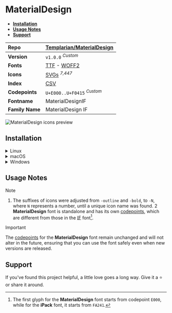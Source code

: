 # MaterialDesign

- [**Installation**](#installation)
- [**Usage Notes**](#usage-notes)
- [**Support**](#support)

| Repo            | [Templarian/MaterialDesign](https://github.com/Templarian/MaterialDesign)                                                                                                                   |
| :-------------- | :------------------------------------------------------------------------------------------------------------------------------------------------------------------------------------------ |
| **Version**     | `v1.0.0` <sup>_Custom_</sup>                                                                                                                                                                |
| **Fonts**       | [TTF](https://raw.githubusercontent.com/iconicFonts/if/main/fonts/TTF/MaterialDesign.ttf) - [WOFF2](https://raw.githubusercontent.com/iconicFonts/if/main/fonts/WOFF2/MaterialDesign.woff2) |
| **Icons**       | [SVGs](https://github.com/iconicFonts/if/tree/main/packs/MaterialDesign/svgs) <sup>_7,447_</sup>                                                                                            |
| **Index**       | [CSV](https://github.com/iconicFonts/if/blob/main/indices/MaterialDesign.csv)                                                                                                               |
| **Codepoints**  | `U+E000..U+F0415` <sup>_Custom_</sup>                                                                                                                                                       |
| **Fontname**    | MaterialDesignIF                                                                                                                                                                            |
| **Family Name** | MaterialDesign IF                                                                                                                                                                           |

<picture>
  <source media="(prefers-color-scheme: dark)" srcset="https://raw.githubusercontent.com/iconicFonts/if/main/imgs/MaterialDesign_dark.png">
  <img alt="MaterialDesign icons preview" src="https://raw.githubusercontent.com/iconicFonts/if/main/imgs/MaterialDesign_light.png">
</picture>

## Installation

<details>

<summary>Linux</summary>

```sh
curl -o ~/.local/share/fonts/MaterialDesign.ttf https://raw.githubusercontent.com/iconicFonts/if/main/fonts/TTF/MaterialDesign.ttf
```

Refresh font cache:

```sh
fc-cache -f ~/.local/share/fonts
```

</details>

<details>

<summary>macOS</summary>

```sh
curl -o ~/Library/Fonts/MaterialDesign.ttf https://raw.githubusercontent.com/iconicFonts/if/main/fonts/TTF/MaterialDesign.ttf
```

</details>

<details>

<summary>Windows</summary>

```sh
curl -o C:\Windows\Fonts\MaterialDesign.ttf https://raw.githubusercontent.com/iconicFonts/if/main/fonts/TTF/MaterialDesign.ttf
```

</details>

## Usage Notes

> [!NOTE]
>
> 1. The suffixes of icons were adjusted from `-outline` and `-bold`, to `-N`, where `N` represents a number, until a unique icon name was found.
>    2 **MaterialDesign** font is standalone and has its own [codepoints](https://github.com/iconicFonts/if/blob/main/indices/MaterialDesign.csv), which are different from those in the [IF](https://github.com/iconicFonts/if/blob/main/indices/if.csv) font[^1].

> [!IMPORTANT]  
> The [codepoints](https://github.com/iconicFonts/if/blob/main/indices/MaterialDesign.csv) for the **MaterialDesign** font remain unchanged and will not alter in the future, ensuring that you can use the font safely even when new versions are released.

## Support

If you've found this project helpful, a little love goes a long way. Give it a :star: or share it around.

[^1]: The first glyph for the **MaterialDesign** font starts from codepoint `E000`, while for the **iPack** font, it starts from `FA241`.
